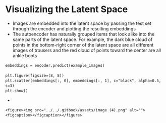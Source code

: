 # Visualizing the Latent Space

* Images are embedded into the latent space by passing the test set through the encoder and plotting the resulting embeddings
* The autoencoder has naturally grouped items that look alike into the same parts of the latent space. For example, the dark blue cloud of points in the bottom-right corner of the latent space are all different images of trousers and the red cloud of points toward the center are all ankle boots

```
embeddings = encoder.predict(example_images)

plt.figure(figsize=(8, 8))
plt.scatter(embeddings[:, 0], embeddings[:, 1], c="black", alpha=0.5, s=3)
plt.show()
```

*

    <figure><img src="../../.gitbook/assets/image (4).png" alt=""><figcaption></figcaption></figure>
